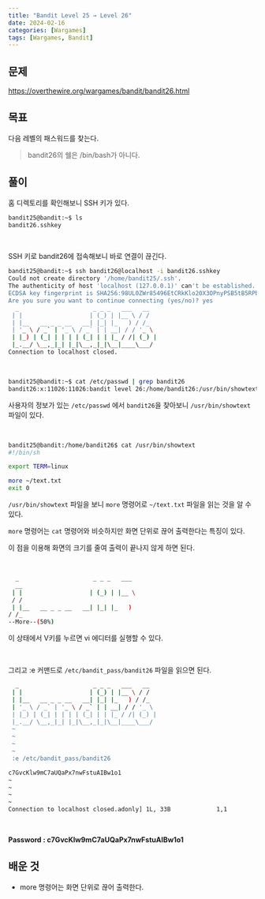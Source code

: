 ```yaml
---
title: "Bandit Level 25 → Level 26"
date: 2024-02-16
categories: [Wargames]
tags: [Wargames, Bandit]
---
```


## 문제
<https://overthewire.org/wargames/bandit/bandit26.html>

## 목표
다음 레벨의 패스워드를 찾는다.
> bandit26의 쉘은 /bin/bash가 아니다.

## 풀이

홈 디렉토리를 확인해보니 SSH 키가 있다.  

```sh
bandit25@bandit:~$ ls
bandit26.sshkey
```  

&nbsp;  

SSH 키로 bandit26에 접속해보니 바로 연결이 끊긴다.

```sh
bandit25@bandit:~$ ssh bandit26@localhost -i bandit26.sshkey
Could not create directory '/home/bandit25/.ssh'.
The authenticity of host 'localhost (127.0.0.1)' can't be established.
ECDSA key fingerprint is SHA256:98UL0ZWr85496EtCRkKlo20X3OPnyPSB5tB5RPbhczc.
Are you sure you want to continue connecting (yes/no)? yes
  _                     _ _ _   ___   __
 | |                   | (_) | |__ \ / /
 | |__   __ _ _ __   __| |_| |_   ) / /_
 | '_ \ / _` | '_ \ / _` | | __| / / '_ \
 | |_) | (_| | | | | (_| | | |_ / /| (_) |
 |_.__/ \__,_|_| |_|\__,_|_|\__|____\___/
Connection to localhost closed.
```  

&nbsp;  

```sh
bandit25@bandit:~$ cat /etc/passwd | grep bandit26
bandit26:x:11026:11026:bandit level 26:/home/bandit26:/usr/bin/showtext
```

사용자의 정보가 있는 `/etc/passwd` 에서 `bandit26`을 찾아보니 `/usr/bin/showtext` 파일이 있다.  

&nbsp;  

```sh
bandit25@bandit:/home/bandit26$ cat /usr/bin/showtext
#!/bin/sh

export TERM=linux

more ~/text.txt
exit 0
```

`/usr/bin/showtext` 파일을 보니 `more` 명령어로 `~/text.txt` 파일을 읽는 것을 알 수 있다.

`more` 명령어는 `cat` 명령어와 비슷하지만 화면 단위로 끊어 출력한다는 특징이 있다.

이 점을 이용해 화면의 크기를 줄여 출력이 끝나지 않게 하면 된다.  

&nbsp;  

```sh
  _                     _ _ _   ___
  __
 | |                   | (_) | |__ \
 / /
 | |__   __ _ _ __   __| |_| |_   )
/ /_
--More--(50%)
```  

이 상태에서 V키를 누르면 vi 에디터를 실행할 수 있다.  

&nbsp;  

그리고 :e 커맨드로 `/etc/bandit_pass/bandit26` 파일을 읽으면 된다.

```sh
  _                     _ _ _   ___   __
 | |                   | (_) | |__ \ / /
 | |__   __ _ _ __   __| |_| |_   ) / /_
 | '_ \ / _` | '_ \ / _` | | __| / / '_ \
 | |_) | (_| | | | | (_| | | |_ / /| (_) |
 |_.__/ \__,_|_| |_|\__,_|_|\__|____\___/
 ~
 ~
 ~
 ~
 :e /etc/bandit_pass/bandit26
```

```sh
c7GvcKlw9mC7aUQaPx7nwFstuAIBw1o1
~
~
~
~
Connection to localhost closed.adonly] 1L, 33B             1,1           All
```  

&nbsp;  

**Password : c7GvcKlw9mC7aUQaPx7nwFstuAIBw1o1**

## 배운 것
- more 명령어는 화면 단위로 끊어 출력한다.
